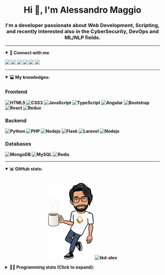 <h1 align="center">Hi 👋, I'm Alessandro Maggio</h1>
<h3 align="center">I'm a developer passionate about Web Development, Scripting, and recently interested also in the CyberSecurity, DevOps and ML/NLP fields.</h3>

____

<details open>
<summary>🤝 <b>Connect with me<b></summary>

<p align = "center">

[<img src="https://img.shields.io/badge/twitter-1DA1F2.svg?&style=for-the-badge&logo=twitter&logoColor=white" />](https://twitter.com/TkdAxel)
[<img src ="https://img.shields.io/badge/portfolio-web-%23.svg?&style=for-the-badge&logo=&logoColor=white%22">](https://alessandromaggio.it/)
[<img src ="https://img.shields.io/badge/Telegram-1ca0f1.svg?&style=for-the-badge&logo=Telegram&logoColor=white%22&link=https://t.me/TkdAlex">](https://t.me/TkdAlex/)
[<img src="https://img.shields.io/badge/gmail-c14438.svg?&style=for-the-badge&logo=Gmail&logoColor=white&link=mailto:alex.tkd.alex@gmail.com"/>](mailto:alex.tkd.alex@gmail.com)
[<img src="https://img.shields.io/badge/linkedin-0077B5.svg?&style=for-the-badge&logo=linkedin&logoColor=white" />](https://www.linkedin.com/in/aalessandromaggio/)
[<img src = "https://img.shields.io/badge/instagram-E4405F.svg?&style=for-the-badge&logo=instagram&logoColor=white">](https://www.instagram.com/tkd_alex/)
<!--- [![Visits Badge](https://badges.pufler.dev/visits/tkd-alex/tkd-alex?style=for-the-badge&color=blue)](https://github.com/tkd-alex/tkd-alex) -->

</p>

</details>

---

<details open>
<summary>💻 <b>My knowledges</b>: </summary>

### Frontend
![HTML5](https://img.shields.io/badge/-HTML5-E34F26.svg?style=for-the-badge&logo=html5&logoColor=ffffff)
![CSS3](https://img.shields.io/badge/-CSS3-1572B6.svg?style=for-the-badge&logo=css3)
![JavaScript](https://img.shields.io/badge/-JavaScript-282C34?style=for-the-badge&logo=javascript)
![TypeScript](https://img.shields.io/badge/-TypeScript-007ACC?style=for-the-badge&logo=typescript)
![Angular](https://img.shields.io/badge/-Angular-DD0031?style=for-the-badge&logo=angular)
![Bootstrap](https://img.shields.io/badge/-Bootstrap-563D7C.svg?style=for-the-badge&logo=bootstrap)
![React](https://img.shields.io/badge/-React-282C34.svg?style=for-the-badge&logo=react&logoColor=ffffff)
![Redux](https://img.shields.io/badge/-Redux-764ABC.svg?style=for-the-badge&logo=redux)

### Backend
![Python](https://img.shields.io/badge/-Python-3776AB.svg?style=for-the-badge&logo=Python&logoColor=ffffff)
![PHP](https://img.shields.io/badge/-PHP-777BB4.svg?style=for-the-badge&logo=PHP&logoColor=ffffff)
![Nodejs](https://img.shields.io/badge/-Bash-4EAA25.svg?style=for-the-badge&logo=gnu-bash&logoColor=ffffff)
![Flask](https://img.shields.io/badge/-Flask-282C34.svg?style=for-the-badge&logo=flask)
![Laravel](https://img.shields.io/badge/-Laravel-FF2D20.svg?style=for-the-badge&logo=laravel&logoColor=ffffff)
![Nodejs](https://img.shields.io/badge/-Nodejs-339933.svg?style=for-the-badge&logo=Node.js&logoColor=ffffff)

### Databases
![MongoDB](https://img.shields.io/badge/-MongoDB-47A248?style=for-the-badge&logo=mongodb&logoColor=ffffff)
![MySQL](https://img.shields.io/badge/-MySQL-4479A1?style=for-the-badge&logo=mysql&logoColor=ffffff)
![Redis](https://img.shields.io/badge/-Redis-DC382D?style=for-the-badge&logo=Redis&logoColor=ffffff)

</details>

---

<details open>
 <summary>📊 <b>GitHub stats</b>: </summary>

<br>

<p align = "center">
    <img src="https://raw.githubusercontent.com/Tkd-Alex/tkd-alex/master/images/321517cd-ff68-41a7-b0d1-e765680568a7-8b6448d9-c944-4146-b633-adbdd25cb471-v1.png" height="250" />
    <img src="https://github-readme-stats.vercel.app/api?username=tkd-alex&show_icons=true&count_private=true&hide_border=true&line_height=25" alt="tkd-alex">
</p>

</design>

<details>
 <summary>👨‍💻 <b>Programming stats (Click to expand)</b>: </summary>
 
<!--START_SECTION:waka-->
**I'm an Early 🐤** 

```text
🌞 Morning    233 commits    █████░░░░░░░░░░░░░░░░░░░░   20.35% 
🌆 Daytime    445 commits    █████████░░░░░░░░░░░░░░░░   38.86% 
🌃 Evening    425 commits    █████████░░░░░░░░░░░░░░░░   37.12% 
🌙 Night      42 commits     █░░░░░░░░░░░░░░░░░░░░░░░░   3.67%

```
📅 **I'm Most Productive on Wednesday** 

```text
Monday       160 commits    ███░░░░░░░░░░░░░░░░░░░░░░   13.97% 
Tuesday      199 commits    ████░░░░░░░░░░░░░░░░░░░░░   17.38% 
Wednesday    237 commits    █████░░░░░░░░░░░░░░░░░░░░   20.7% 
Thursday     152 commits    ███░░░░░░░░░░░░░░░░░░░░░░   13.28% 
Friday       192 commits    ████░░░░░░░░░░░░░░░░░░░░░   16.77% 
Saturday     89 commits     ██░░░░░░░░░░░░░░░░░░░░░░░   7.77% 
Sunday       116 commits    ██░░░░░░░░░░░░░░░░░░░░░░░   10.13%

```


📊 **This Week I Spent My Time On** 

```text
⌚︎ Time Zone: Europe/Rome

💬 Programming Languages: 
Kotlin                   19 hrs 29 mins      ███████████░░░░░░░░░░░░░░   47.36% 
JavaScript               17 hrs 10 mins      ██████████░░░░░░░░░░░░░░░   41.72% 
XML                      1 hr 9 mins         ░░░░░░░░░░░░░░░░░░░░░░░░░   2.82% 
HTML                     1 hr 5 mins         ░░░░░░░░░░░░░░░░░░░░░░░░░   2.64% 
Python                   40 mins             ░░░░░░░░░░░░░░░░░░░░░░░░░   1.63%

🔥 Editors: 
Android Studio           21 hrs 5 mins       ████████████░░░░░░░░░░░░░   51.21% 
VS Code                  17 hrs 46 mins      ██████████░░░░░░░░░░░░░░░   43.15% 
Sublime Text             2 hrs 19 mins       █░░░░░░░░░░░░░░░░░░░░░░░░   5.64%

🐱‍💻 Projects: 
Memo                     20 hrs 40 mins      ████████████░░░░░░░░░░░░░   50.23% 
PandaScripts-Chrome-Exten16 hrs 54 mins      ██████████░░░░░░░░░░░░░░░   41.06% 
Unknown Project          2 hrs 8 mins        █░░░░░░░░░░░░░░░░░░░░░░░░   5.2% 
myStore                  51 mins             ░░░░░░░░░░░░░░░░░░░░░░░░░   2.09% 
secret-project-ytm       24 mins             ░░░░░░░░░░░░░░░░░░░░░░░░░   0.98%

💻 Operating System: 
Linux                    41 hrs 10 mins      █████████████████████████   100.0%

```

**I Mostly Code in Python** 

```text
Python                   30 repos            ██████████░░░░░░░░░░░░░░░   40.54% 
JavaScript               12 repos            ████░░░░░░░░░░░░░░░░░░░░░   16.22% 
PHP                      5 repos             █░░░░░░░░░░░░░░░░░░░░░░░░   6.76% 
HTML                     5 repos             █░░░░░░░░░░░░░░░░░░░░░░░░   6.76% 
CSS                      5 repos             █░░░░░░░░░░░░░░░░░░░░░░░░   6.76%

```



 Last Updated on 12/02/2022 06:07:20 UTC
<!--END_SECTION:waka-->

</details>
